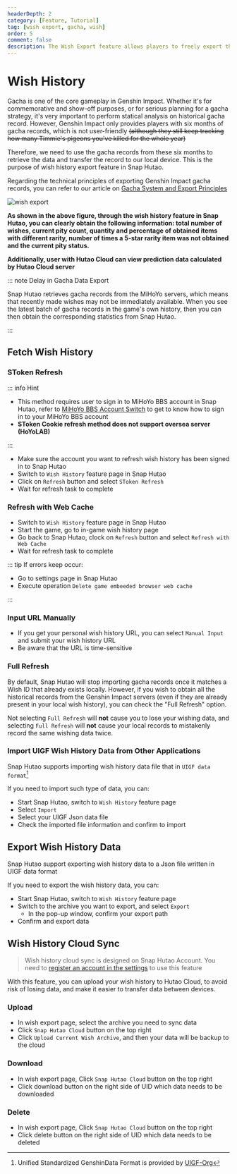 ```yaml
---
headerDepth: 2
category: [Feature, Tutorial]
tag: [wish export, gacha, wish]
order: 5
comment: false
description: The Wish Export feature allows players to freely export their current wish data from their game accounts and permanently store and backup it locally. This enables long-term data accumulation for tracking and analyzing wish data.
---
```


# Wish History

Gacha is one of the core gameplay in Genshin Impact. Whether it's for commemorative and show-off purposes,
or for serious planning for a gacha strategy, it's very important to perform statical analysis on historical gacha record.
However, Genshin Impact only provides players with six months of gacha records, which is not user-friendly ~~(although they
still keep tracking how many Timmie's pigeons you've killed for the whole year)~~

Therefore, we need to use the gacha records from these six months to retrieve the data and transfer the record to our
local device. This is the purpose of wish history export feature in Snap Hutao.

Regarding the technical principles of exporting Genshin Impact gacha records,
you can refer to our article on [Gacha System and Export Principles](../advanced/Gacha-system-and-export-principal.html)

![wish export](https://img.alicdn.com/imgextra/i2/1797064093/O1CN01X360be1g6e0wf4UNv_!!1797064093.png_.webp)

**As shown in the above figure, through the wish history feature in Snap Hutao, you can clearly obtain the following information:
total number of wishes, current pity count, quantity and percentage of obtained items with different rarity, number of
times a 5-star rarity item was not obtained and the current pity status.**

**Additionally, user with Hutao Cloud can view prediction data calculated by Hutao Cloud server**

::: note Delay in Gacha Data Export

Snap Hutao retrieves gacha records from the MiHoYo servers, which means that recently made wishes may not be immediately
available. When you see the latest batch of gacha records in the game's own history, then you can then obtain the corresponding
statistics from Snap Hutao.

:::

## Fetch Wish History

### SToken Refresh <Badge text="Recommend" type="tip" />

::: info Hint

- This method requires user to sign in to MiHoYo BBS account in Snap Hutao, refer to
  [MiHoYo BBS Account Switch](mhy-account-switch.md) to get to know how to sign in to your MiHoYo BBS account
- **SToken Cookie refresh method does not support oversea server (HoYoLAB)**

:::

- Make sure the account you want to refresh wish history has been signed in to Snap Hutao
- Switch to `Wish History` feature page in Snap Hutao
- Click on `Refresh` button and select `SToken Refresh`
- Wait for refresh task to complete

### Refresh with Web Cache <Badge text="Oversea Server Supported" type="tip" />

- Switch to `Wish History` feature page in Snap Hutao
- Start the game, go to in-game wish history page
- Go back to Snap Hutao, clock on `Refresh` button and select `Refresh with Web Cache`
- Wait for refresh task to complete

::: tip
If errors keep occur:

- Go to settings page in Snap Hutao
- Execute operation `Delete game embeeded browser web cache`

:::

### Input URL Manually <Badge text="Oversea Server Supported" type="tip" />

- If you get your personal wish history URL, you can select `Manual Input` and submit your wish history URL
- Be aware that the URL is time-sensitive

### Full Refresh

By default, Snap Hutao will stop importing gacha records once it matches a Wish ID that already exists locally.
However, if you wish to obtain all the historical records from the Genshin Impact servers
(even if they are already present in your local wish history), you can check the "Full Refresh" option.

Not selecting `Full Refresh` will **not** cause you to lose your wishing data,
and selecting `Full Refresh` will **not** cause your local records to mistakenly record the same wishing data twice.

### Import UIGF Wish History Data from Other Applications <Badge text="UIGF" type="info" />

Snap Hutao supports importing wish history data file that in `UIGF data format`[^UIGF-Org]

If you need to import such type of data, you can:

- Start Snap Hutao, switch to `Wish History` feature page
- Select `Import`
- Select your UIGF Json data file
- Check the imported file information and confirm to import

## Export Wish History Data <Badge text="UIGF" type="info" />

Snap Hutao support exporting wish history data to a Json file written in UIGF data format

If you need to export the wish history data, you can:

- Start Snap Hutao, switch to `Wish History` feature page
- Switch to the archive you want to export, and select `Export`
  - In the pop-up window, confirm your export path
- Confirm and export data

## Wish History Cloud Sync <Badge text="Beta" type="info" />

> Wish history cloud sync is designed on Snap Hutao Account.
> You need to [register an account in the settings](hutao-settings.md#snap-hutao-account) to use this feature

With this feature, you can upload your wish history to Hutao Cloud, to avoid risk of losing data, and make it easier to
transfer data between devices.

### Upload

- In wish export page, select the archive you need to sync data
- Click `Snap Hutao Cloud` button on the top right
- Click `Upload Current Wish Archive`, and then your data will be backup to the cloud

### Download

- In wish export page, Click `Snap Hutao Cloud` button on the top right
- Click download button on the right side of UID which data needs to be downloaded

### Delete

- In wish export page, Click `Snap Hutao Cloud` button on the top right
- Click delete button on the right side of UID which data needs to be deleted

[^UIGF-Org]: Unified Standardized GenshinData Format is provided by [UIGF-Org](https://uigf.org/)

